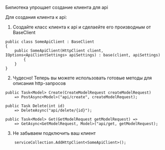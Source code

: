 Билиотека упрощает создание клиента для api

Для создания клиента к api:
1. Создайте класс клиента к api и сделаейте его производным от BaseClient
```
public class SomeApiClient : BaseClient
{
	public SomeApiClient(HttpClient client, IOptions<ApiClientSettings> apiSettings) : base(client, apiSettings)
    	{
	}
}
```
2. Чудесно! Теперь вы можете использовать готовые методы для описания http-запросов
```
public Task<Model> Create(CreateModelRequest createModelRequest)
	=> PostAsync<Model>("api/create", createModelRequest);
			
public Task Delete(int id) 
	=> DeleteAsync("api/delete/{id}");

public Task<Model> Get(GetModelRequest getModelRequest) =>
	=> GetAsync<GetModelRequest, Model>("api/get, getModelRequest);
```
3. Не забываем подключить ваш клиент
```
    serviceCollection.AddHttpClient<SomeApiClient>();
```


